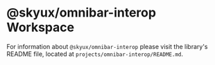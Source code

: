 # @skyux/omnibar-interop Workspace

For information about `@skyux/omnibar-interop` please visit the library's README file, located at `projects/omnibar-interop/README.md`.
